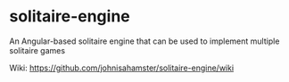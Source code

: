 # solitaire-engine
An Angular-based solitaire engine that can be used to implement multiple solitaire games

Wiki: https://github.com/johnisahamster/solitaire-engine/wiki
